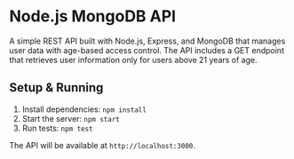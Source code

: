 # Node.js MongoDB API

A simple REST API built with Node.js, Express, and MongoDB that manages user data with age-based access control. The API includes a GET endpoint that retrieves user information only for users above 21 years of age.

## Setup & Running

1. Install dependencies: `npm install`
2. Start the server: `npm start`
3. Run tests: `npm test`

The API will be available at `http://localhost:3000`.